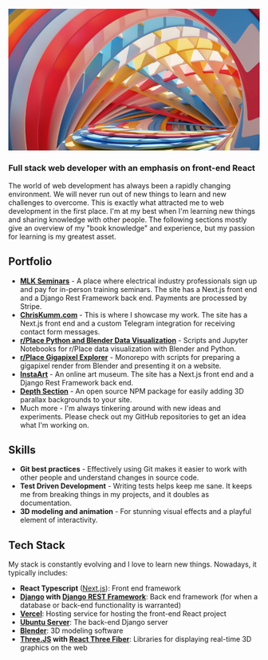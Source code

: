 ![Cover Image](/SpiralPlatform.jpg)

### Full stack web developer with an emphasis on front-end React

The world of web development has always been a rapidly changing environment. We will never run out of new things to learn and new challenges to overcome. This is exactly what attracted me to web development in the first place. I'm at my best when I'm learning new things and sharing knowledge with other people. The following sections mostly give an overview of my "book knowledge" and experience, but my passion for learning is my greatest asset.

## Portfolio

- [**MLK Seminars**](https://www.mlkseminars.com) - A place where electrical industry professionals sign up and pay for in-person training seminars. The site has a Next.js front end and a Django Rest Framework back end. Payments are processed by Stripe.
- [**ChrisKumm.com**](https://www.chriskumm.com) - This is where I showcase my work. The site has a Next.js front end and a custom Telegram integration for receiving contact form messages.
- [**r/Place Python and Blender Data Visualization**](https://github.com/ChrisCrossCrash/r-place-blender) - Scripts and Jupyter Notebooks for r/Place data visualization with Blender and Python.
- [**r/Place Gigapixel Explorer**](https://github.com/ChrisCrossCrash/r-place-gigapixel) - Monorepo with scripts for preparing a gigapixel render from Blender and presenting it on a website.
- [**InstaArt**](https://insta-art-frontend.vercel.app/) - An online art museum. The site has a Next.js front end and a Django Rest Framework back end.
- [**Depth Section**](https://www.npmjs.com/package/depth-section) - An open source NPM package for easily adding 3D parallax backgrounds to your site.
- Much more - I'm always tinkering around with new ideas and experiments. Please check out my GitHub repositories to get an idea what I'm working on.

## Skills

- **Git best practices** - Effectively using Git makes it easier to work with other people and understand changes in source code.
- **Test Driven Development** - Writing tests helps keep me sane. It keeps me from breaking things in my projects, and it doubles as documentation.
- **3D modeling and animation** - For stunning visual effects and a playful element of interactivity.

## Tech Stack

My stack is constantly evolving and I love to learn new things. Nowadays, it typically includes:

- **React Typescript** ([Next.js](https://nextjs.org/)): Front end framework
- **[Django](https://www.djangoproject.com/) with [Django REST Framework](https://www.django-rest-framework.org/)**: Back end framework (for when a database or back-end functionality is warranted)
- **[Vercel](https://vercel.com)**: Hosting service for hosting the front-end React project
- **[Ubuntu Server](https://ubuntu.com/server)**: The back-end Django server
- **[Blender](https://www.blender.org/)**: 3D modeling software
- **[Three.JS](https://threejs.org/) with [React Three Fiber](https://github.com/pmndrs/react-three-fiber)**: Libraries for displaying real-time 3D graphics on the web
